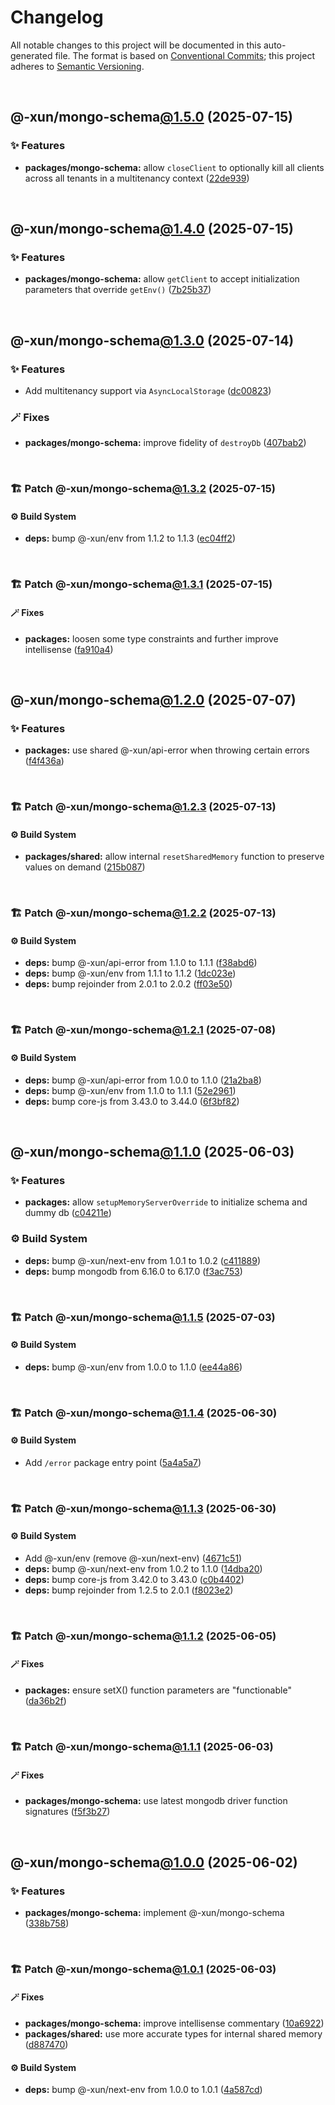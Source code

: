 # Changelog

All notable changes to this project will be documented in this auto-generated
file. The format is based on [Conventional Commits][1];
this project adheres to [Semantic Versioning][2].

<br />

## @-xun/mongo-schema[@1.5.0][3] (2025-07-15)

### ✨ Features

- **packages/mongo-schema:** allow `closeClient` to optionally kill all clients across all tenants in a multitenancy context ([22de939][4])

<br />

## @-xun/mongo-schema[@1.4.0][5] (2025-07-15)

### ✨ Features

- **packages/mongo-schema:** allow `getClient` to accept initialization parameters that override `getEnv()` ([7b25b37][6])

<br />

## @-xun/mongo-schema[@1.3.0][7] (2025-07-14)

### ✨ Features

- Add multitenancy support via `AsyncLocalStorage` ([dc00823][8])

### 🪄 Fixes

- **packages/mongo-schema:** improve fidelity of `destroyDb` ([407bab2][9])

<br />

### 🏗️ Patch @-xun/mongo-schema[@1.3.2][10] (2025-07-15)

#### ⚙️ Build System

- **deps:** bump @-xun/env from 1.1.2 to 1.1.3 ([ec04ff2][11])

<br />

### 🏗️ Patch @-xun/mongo-schema[@1.3.1][12] (2025-07-15)

#### 🪄 Fixes

- **packages:** loosen some type constraints and further improve intellisense ([fa910a4][13])

<br />

## @-xun/mongo-schema[@1.2.0][14] (2025-07-07)

### ✨ Features

- **packages:** use shared @-xun/api-error when throwing certain errors ([f4f436a][15])

<br />

### 🏗️ Patch @-xun/mongo-schema[@1.2.3][16] (2025-07-13)

#### ⚙️ Build System

- **packages/shared:** allow internal `resetSharedMemory` function to preserve values on demand ([215b087][17])

<br />

### 🏗️ Patch @-xun/mongo-schema[@1.2.2][18] (2025-07-13)

#### ⚙️ Build System

- **deps:** bump @-xun/api-error from 1.1.0 to 1.1.1 ([f38abd6][19])
- **deps:** bump @-xun/env from 1.1.1 to 1.1.2 ([1dc023e][20])
- **deps:** bump rejoinder from 2.0.1 to 2.0.2 ([ff03e50][21])

<br />

### 🏗️ Patch @-xun/mongo-schema[@1.2.1][22] (2025-07-08)

#### ⚙️ Build System

- **deps:** bump @-xun/api-error from 1.0.0 to 1.1.0 ([21a2ba8][23])
- **deps:** bump @-xun/env from 1.1.0 to 1.1.1 ([52e2961][24])
- **deps:** bump core-js from 3.43.0 to 3.44.0 ([6f3bf82][25])

<br />

## @-xun/mongo-schema[@1.1.0][26] (2025-06-03)

### ✨ Features

- **packages:** allow `setupMemoryServerOverride` to initialize schema and dummy db ([c04211e][27])

### ⚙️ Build System

- **deps:** bump @-xun/next-env from 1.0.1 to 1.0.2 ([c411889][28])
- **deps:** bump mongodb from 6.16.0 to 6.17.0 ([f3ac753][29])

<br />

### 🏗️ Patch @-xun/mongo-schema[@1.1.5][30] (2025-07-03)

#### ⚙️ Build System

- **deps:** bump @-xun/env from 1.0.0 to 1.1.0 ([ee44a86][31])

<br />

### 🏗️ Patch @-xun/mongo-schema[@1.1.4][32] (2025-06-30)

#### ⚙️ Build System

- Add `/error` package entry point ([5a4a5a7][33])

<br />

### 🏗️ Patch @-xun/mongo-schema[@1.1.3][34] (2025-06-30)

#### ⚙️ Build System

- Add @-xun/env (remove @-xun/next-env) ([4671c51][35])
- **deps:** bump @-xun/next-env from 1.0.2 to 1.1.0 ([14dba20][36])
- **deps:** bump core-js from 3.42.0 to 3.43.0 ([c0b4402][37])
- **deps:** bump rejoinder from 1.2.5 to 2.0.1 ([f8023e2][38])

<br />

### 🏗️ Patch @-xun/mongo-schema[@1.1.2][39] (2025-06-05)

#### 🪄 Fixes

- **packages:** ensure setX() function parameters are "functionable" ([da36b2f][40])

<br />

### 🏗️ Patch @-xun/mongo-schema[@1.1.1][41] (2025-06-03)

#### 🪄 Fixes

- **packages/mongo-schema:** use latest mongodb driver function signatures ([f5f3b27][42])

<br />

## @-xun/mongo-schema[@1.0.0][43] (2025-06-02)

### ✨ Features

- **packages/mongo-schema:** implement @-xun/mongo-schema ([338b758][44])

<br />

### 🏗️ Patch @-xun/mongo-schema[@1.0.1][45] (2025-06-03)

#### 🪄 Fixes

- **packages/mongo-schema:** improve intellisense commentary ([10a6922][46])
- **packages/shared:** use more accurate types for internal shared memory ([d887470][47])

#### ⚙️ Build System

- **deps:** bump @-xun/next-env from 1.0.0 to 1.0.1 ([4a587cd][48])

[1]: https://conventionalcommits.org
[2]: https://semver.org
[3]: https://github.com/Xunnamius/mongo-utils/compare/@-xun/mongo-schema@1.4.0...@-xun/mongo-schema@1.5.0
[4]: https://github.com/Xunnamius/mongo-utils/commit/22de939f192fb2c686749b8a378c031c83e2b0b0
[5]: https://github.com/Xunnamius/mongo-utils/compare/@-xun/mongo-schema@1.3.2...@-xun/mongo-schema@1.4.0
[6]: https://github.com/Xunnamius/mongo-utils/commit/7b25b3728184acdc4dd308dd54ecbebd6fc132bd
[7]: https://github.com/Xunnamius/mongo-utils/compare/@-xun/mongo-schema@1.2.3...@-xun/mongo-schema@1.3.0
[8]: https://github.com/Xunnamius/mongo-utils/commit/dc008237cea91d9e0ab0ac3c2601605520a63c0f
[9]: https://github.com/Xunnamius/mongo-utils/commit/407bab2e1053c2ef3f317e562dd8332125ab7063
[10]: https://github.com/Xunnamius/mongo-utils/compare/@-xun/mongo-schema@1.3.1...@-xun/mongo-schema@1.3.2
[11]: https://github.com/Xunnamius/mongo-utils/commit/ec04ff2547345c1ee7e7c9012452cbdb8a3fef95
[12]: https://github.com/Xunnamius/mongo-utils/compare/@-xun/mongo-schema@1.3.0...@-xun/mongo-schema@1.3.1
[13]: https://github.com/Xunnamius/mongo-utils/commit/fa910a4577c53855bfc3e60bccb44aba6189ec96
[14]: https://github.com/Xunnamius/mongo-utils/compare/@-xun/mongo-schema@1.1.5...@-xun/mongo-schema@1.2.0
[15]: https://github.com/Xunnamius/mongo-utils/commit/f4f436a17e3a4dfdb6460c5eeb717c55d6f392c1
[16]: https://github.com/Xunnamius/mongo-utils/compare/@-xun/mongo-schema@1.2.2...@-xun/mongo-schema@1.2.3
[17]: https://github.com/Xunnamius/mongo-utils/commit/215b087cc1b8fd6914cf3fbe657f77626466f333
[18]: https://github.com/Xunnamius/mongo-utils/compare/@-xun/mongo-schema@1.2.1...@-xun/mongo-schema@1.2.2
[19]: https://github.com/Xunnamius/mongo-utils/commit/f38abd688c978cc96e7e4e64111389f0d0c15248
[20]: https://github.com/Xunnamius/mongo-utils/commit/1dc023eb3ef75827d5fa3aec53a384baa6323b00
[21]: https://github.com/Xunnamius/mongo-utils/commit/ff03e505d580b04f37a9f6272281bc3c9d0ce108
[22]: https://github.com/Xunnamius/mongo-utils/compare/@-xun/mongo-schema@1.2.0...@-xun/mongo-schema@1.2.1
[23]: https://github.com/Xunnamius/mongo-utils/commit/21a2ba8f84508b349c460225ddeb0d037f6364a8
[24]: https://github.com/Xunnamius/mongo-utils/commit/52e29615a603aa84367c429a6e24e6e24f8f2c33
[25]: https://github.com/Xunnamius/mongo-utils/commit/6f3bf822825a871f1e2c6bb2fc3b678feda56c4d
[26]: https://github.com/Xunnamius/mongo-utils/compare/@-xun/mongo-schema@1.0.1...@-xun/mongo-schema@1.1.0
[27]: https://github.com/Xunnamius/mongo-utils/commit/c04211e3ff9f2d1a4c7292b600a0f079f7e77b3b
[28]: https://github.com/Xunnamius/mongo-utils/commit/c411889e6bc1bc42c347d505d86434013eb60eac
[29]: https://github.com/Xunnamius/mongo-utils/commit/f3ac7538c9d98c963f8b94b760fb0249c5ceefee
[30]: https://github.com/Xunnamius/mongo-utils/compare/@-xun/mongo-schema@1.1.4...@-xun/mongo-schema@1.1.5
[31]: https://github.com/Xunnamius/mongo-utils/commit/ee44a86dd2f7bd179506a4679da6c233cfd0ce8e
[32]: https://github.com/Xunnamius/mongo-utils/compare/@-xun/mongo-schema@1.1.3...@-xun/mongo-schema@1.1.4
[33]: https://github.com/Xunnamius/mongo-utils/commit/5a4a5a72ee127a824372b4175e7a7f6ab5a03af4
[34]: https://github.com/Xunnamius/mongo-utils/compare/@-xun/mongo-schema@1.1.2...@-xun/mongo-schema@1.1.3
[35]: https://github.com/Xunnamius/mongo-utils/commit/4671c51e0b154b368b76cc65445cc8fa8f242dc2
[36]: https://github.com/Xunnamius/mongo-utils/commit/14dba2047cb280667e5902ca6c6377d1cc5dfaa4
[37]: https://github.com/Xunnamius/mongo-utils/commit/c0b440267624a18e821749d4fbafcfb436f02792
[38]: https://github.com/Xunnamius/mongo-utils/commit/f8023e27de9fd60ad3bd8b856b821cfac351e1d7
[39]: https://github.com/Xunnamius/mongo-utils/compare/@-xun/mongo-schema@1.1.1...@-xun/mongo-schema@1.1.2
[40]: https://github.com/Xunnamius/mongo-utils/commit/da36b2f7ed743ec7d8e66e842457ff4af33ae36e
[41]: https://github.com/Xunnamius/mongo-utils/compare/@-xun/mongo-schema@1.1.0...@-xun/mongo-schema@1.1.1
[42]: https://github.com/Xunnamius/mongo-utils/commit/f5f3b27be3f13bbf8e30e4951460221006daa66a
[43]: https://github.com/Xunnamius/mongo-utils/compare/338b7589e5e51031f1d3bb7a988f4892cb8fc0ef...@-xun/mongo-schema@1.0.0
[44]: https://github.com/Xunnamius/mongo-utils/commit/338b7589e5e51031f1d3bb7a988f4892cb8fc0ef
[45]: https://github.com/Xunnamius/mongo-utils/compare/@-xun/mongo-schema@1.0.0...@-xun/mongo-schema@1.0.1
[46]: https://github.com/Xunnamius/mongo-utils/commit/10a69221eb15a2b2f017f7fcdeb3a1b2072fa1f6
[47]: https://github.com/Xunnamius/mongo-utils/commit/d887470e11c12850d2375d4c5c93bcc22682bb96
[48]: https://github.com/Xunnamius/mongo-utils/commit/4a587cdf0b096474447ef4fa322e494156132126
